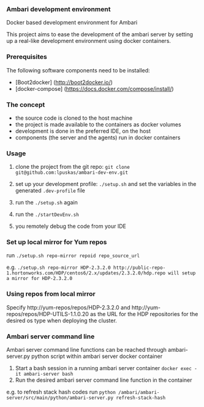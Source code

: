 ### Ambari development environment
Docker based development environment for Ambari

This project aims to ease the development of the ambari server by setting up a real-like
development environment using docker containers.

### Prerequisites
The following software components need to be installed:
* [Boot2docker] (http://boot2docker.io/)
* [docker-compose] (https://docs.docker.com/compose/install/)

### The concept
- the source code is cloned to the host machine
- the project is made available to the containers as docker volumes
- development is done in the preferred IDE, on the host
- components (the server and the agents) run in docker containers

###  Usage

1. clone the project from the git repo:
```git clone git@github.com:lpuskas/ambari-dev-env.git```

2. set up your development profile:
```./setup.sh``` and set the variables in the generated `.dev-profile` file

3. run the ```./setup.sh``` again

4. run the ```./startDevEnv.sh```

5. you remotely debug the code from your IDE

### Set up local mirror for Yum repos
run ```./setup.sh repo-mirror repoid repo_source_url```

e.g. `./setup.sh repo-mirror HDP-2.3.2.0 http://public-repo-1.hortonworks.com/HDP/centos6/2.x/updates/2.3.2.0/hdp.repo will setup a mirror for HDP-2.3.2.0`

### Using repos from local mirror
Specify http://yum-repos/repos/HDP-2.3.2.0 and http://yum-repos/repos/HDP-UTILS-1.1.0.20 as the URL for the HDP repositories for the desired os type when deploying the cluster.


### Ambari server command line
Ambari server command line functions can be reached through ambari-server.py python script within ambari server docker container

1. Start a bash session in a running ambari server container ```docker exec -it ambari-server bash```
2. Run the desired ambari server command line function in the container

e.g. to refresh stack hash codes run `python /ambari/ambari-server/src/main/python/ambari-server.py refresh-stack-hash`
